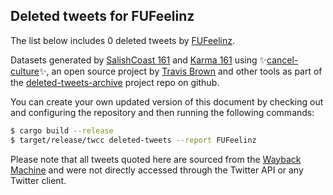## Deleted tweets for FUFeelinz

The list below includes 0 deleted tweets by
[FUFeelinz](https://twitter.com/FUFeelinz).



Datasets generated by [SalishCoast 161](https://twitter.com/SalishCoastA) and [Karma 161](https://twitter.com/KarmaOneSixOne)
using ✨[cancel-culture](https://github.com/travisbrown/cancel-culture)✨, an open source project by [Travis Brown](https://twitter.com/travisbrown) 
and other tools as part of the [deleted-tweets-archive](https://github.com/salcoast/deleted-tweets-archive/) project repo on github.

You can create your own updated version of this document by checking out and configuring the
repository and then running the following commands:

```bash
$ cargo build --release
$ target/release/twcc deleted-tweets --report FUFeelinz
```

Please note that all tweets quoted here are sourced from the
[Wayback Machine](https://web.archive.org) and were not directly accessed through the Twitter API or
any Twitter client.

